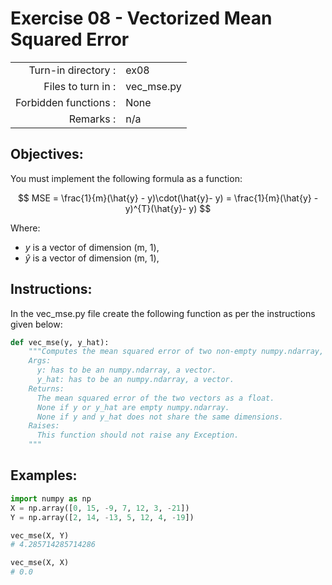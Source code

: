 # Exercise 08 - Vectorized Mean Squared Error

|                         |                    |
| -----------------------:| ------------------ |
|   Turn-in directory :   |  ex08              |
|   Files to turn in :    |  vec_mse.py        |
|   Forbidden functions : |  None              |
|   Remarks :             |  n/a               |

## Objectives:

You must implement the following formula as a function:  

$$
MSE = \frac{1}{m}(\hat{y} - y)\cdot(\hat{y}- y) = \frac{1}{m}(\hat{y} - y)^{T}(\hat{y}- y)
$$

Where:
- $y$ is a vector of dimension (m, 1),
- $\hat{y}$ is a vector of dimension (m, 1),


## Instructions:

In the vec_mse.py file create the following function as per the instructions given below:
```python
def vec_mse(y, y_hat):
    """Computes the mean squared error of two non-empty numpy.ndarray, without any for loop. The two arrays must have the same dimensions.
    Args:
      y: has to be an numpy.ndarray, a vector.
      y_hat: has to be an numpy.ndarray, a vector.
    Returns:
      The mean squared error of the two vectors as a float.
      None if y or y_hat are empty numpy.ndarray.
      None if y and y_hat does not share the same dimensions.
    Raises:
      This function should not raise any Exception.
    """
```


## Examples:

```python
import numpy as np
X = np.array([0, 15, -9, 7, 12, 3, -21])
Y = np.array([2, 14, -13, 5, 12, 4, -19])

vec_mse(X, Y)
# 4.285714285714286

vec_mse(X, X)
# 0.0
```
